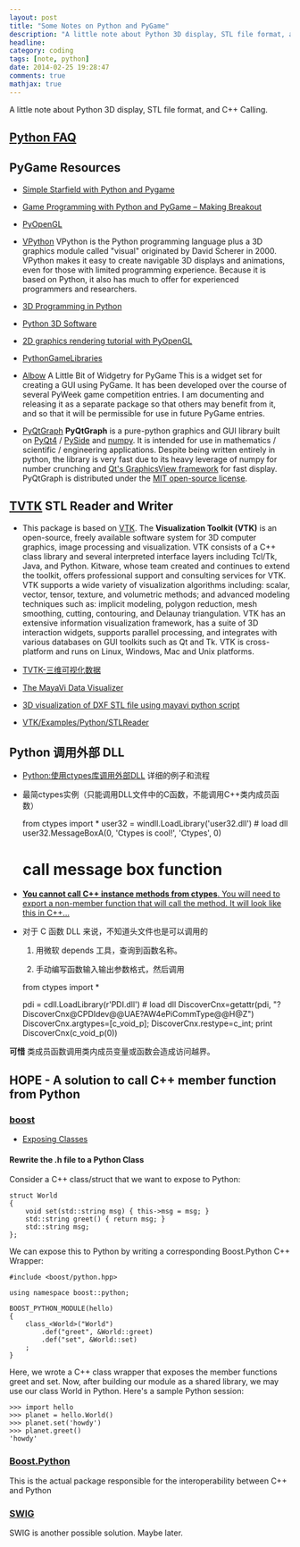 ```yaml
---
layout: post
title: "Some Notes on Python and PyGame"
description: "A little note about Python 3D display, STL file format, and C++ Calling."
headline: 
category: coding
tags: [note, python]
date: 2014-02-25 19:28:47
comments: true
mathjax: true
---
```


A little note about Python 3D display, STL file format, and C++ Calling.

<!--more-->

[Python FAQ](https://docs.google.com/document/d/1jEQ4A8MCJ9Q81LgyHW0uee-IT7A0b-avQoO-VaxiDtU/edit)
--------------------------------------------------------------------------------------------------


PyGame Resources
------------


+ [Simple Starfield with Python and Pygame](http://codentronix.com/2011/04/24/simple-starfield-with-python-and-pygame/)

+ [Game Programming with Python and PyGame – Making Breakout](http://codentronix.com/2011/04/14/game-programming-with-python-and-pygame-making-breakout/)

+ [PyOpenGL](http://pyopengl.sourceforge.net/)

+ [VPython](http://vpython.org/)
VPython is the Python programming language plus a 3D graphics module called "visual" originated by David Scherer in 2000. VPython makes it easy to create navigable 3D displays and animations, even for those with limited programming experience. Because it is based on Python, it also has much to offer for experienced programmers and researchers.

+ [3D Programming in Python](http://greendalecs.wordpress.com/2012/04/21/3d-programming-in-python-part-1/)

+ [Python 3D Software](http://www.vrplumber.com/py3d.py)

+ [2D graphics rendering tutorial with PyOpenGL](http://cyrille.rossant.net/2d-graphics-rendering-tutorial-with-pyopengl/)

+ [PythonGameLibraries](https://wiki.python.org/moin/PythonGameLibraries)

+ [Albow](http://www.cosc.canterbury.ac.nz/greg.ewing/python/Albow/)
A Little Bit of Widgetry for PyGame
This is a widget set for creating a GUI using PyGame. It has been developed over the course of several PyWeek game competition entries. I am documenting and releasing it as a separate package so that others may benefit from it, and so that it will be permissible for use in future PyGame entries.

+ [PyQtGraph](http://www.pyqtgraph.org/)
**PyQtGraph** is a pure-python graphics and GUI library built on [PyQt4](http://www.riverbankcomputing.co.uk/software/pyqt/intro) / [PySide](http://www.pyside.org/) and [numpy](http://www.numpy.org/). It is intended for use in mathematics / scientific / engineering applications. Despite being written entirely in python, the library is very fast due to its heavy leverage of numpy for number crunching and [Qt's GraphicsView framework](http://doc-snapshot.qt-project.org/4.8/graphicsview.html) for fast display. PyQtGraph is distributed under the [MIT open-source license](http://www.opensource.org/licenses/mit-license.php). 

[TVTK](http://docs.enthought.com/mayavi/tvtk/) STL Reader and Writer
--------------------------------------------------------------------

+ This package is based on [VTK](http://www.vtk.org/).
The **Visualization Toolkit (VTK)** is an open-source, freely available software system for 3D computer graphics, image processing and visualization. VTK consists of a C++ class library and several interpreted interface layers including Tcl/Tk, Java, and Python. Kitware, whose team created and continues to extend the toolkit, offers professional support and consulting services for VTK. VTK supports a wide variety of visualization algorithms including: scalar, vector, tensor, texture, and volumetric methods; and advanced modeling techniques such as: implicit modeling, polygon reduction, mesh smoothing, cutting, contouring, and Delaunay triangulation. VTK has an extensive information visualization framework, has a suite of 3D interaction widgets, supports parallel processing, and integrates with various databases on GUI toolkits such as Qt and Tk. VTK is cross-platform and runs on Linux, Windows, Mac and Unix platforms. 

+ [TVTK-三维可视化数据](http://sebug.net/paper/books/scipydoc/tvtk_intro.html)

+ [The MayaVi Data Visualizer](http://mayavi.sourceforge.net/)

+ [3D visualization of DXF STL file using mayavi python script](http://junweihuang.info/blog/?p=347)

+ [VTK/Examples/Python/STLReader](http://www.vtk.org/Wiki/VTK/Examples/Python/STLReader)

Python 调用外部 DLL
---------------

+ [Python:使用ctypes库调用外部DLL](http://www.cnblogs.com/wuchang/archive/2010/04/04/1704456.html)
详细的例子和流程

+ 最简ctypes实例（只能调用DLL文件中的C函数，不能调用C++类内成员函数）

    from ctypes import *
    user32 = windll.LoadLibrary('user32.dll') # load dll
    user32.MessageBoxA(0, 'Ctypes is cool!', 'Ctypes', 0)
    # call message box function

+ [**You cannot call C++ instance methods from ctypes**. You will need to export a non-member function that will call the method. It will look like this in C++...](http://stackoverflow.com/questions/19636210/accessing-ctypes-returned-objects-methods)

+ 对于 C 函数 DLL 来说，不知道头文件也是可以调用的

  1. 用微软 depends 工具，查询到函数名称。

  2. 手动编写函数输入输出参数格式，然后调用

    from ctypes import *

    pdi = cdll.LoadLibrary(r'PDI.dll') # load dll
    DiscoverCnx=getattr(pdi, "?DiscoverCnx@CPDIdev@@UAE?AW4ePiCommType@@H@Z")
    DiscoverCnx.argtypes=[c_void_p];
    DiscoverCnx.restype=c_int;
    print DiscoverCnx(c_void_p(0))

**可惜** 类成员函数调用类内成员变量或函数会造成访问越界。

HOPE - A solution to call C++ member function from Python
---------------------------------------------------------

### [boost](http://www.boost.org/) ###

+ [Exposing Classes](http://www.boost.org/doc/libs/1_55_0/libs/python/doc/tutorial/doc/html/python/exposing.html)

#### Rewrite the .h file to a Python Class ####

Consider a C++ class/struct that we want to expose to Python:

    struct World
    {
        void set(std::string msg) { this->msg = msg; }
        std::string greet() { return msg; }
        std::string msg;
    };

We can expose this to Python by writing a corresponding Boost.Python C++ Wrapper:

    #include <boost/python.hpp>

    using namespace boost::python;

    BOOST_PYTHON_MODULE(hello)
    {
        class_<World>("World")
            .def("greet", &World::greet)
            .def("set", &World::set)
        ;
    }

Here, we wrote a C++ class wrapper that exposes the member functions greet and set. Now, after building our module as a shared library, we may use our class World in Python. Here's a sample Python session:

    >>> import hello
    >>> planet = hello.World()
    >>> planet.set('howdy')
    >>> planet.greet()
    'howdy'

### [Boost.Python](http://www.boost.org/doc/libs/1_55_0/libs/python/doc/index.html) ###
This is the actual package responsible for the interoperability between C++ and Python

### [SWIG](http://www.swig.org/) ###

SWIG is another possible solution. Maybe later.